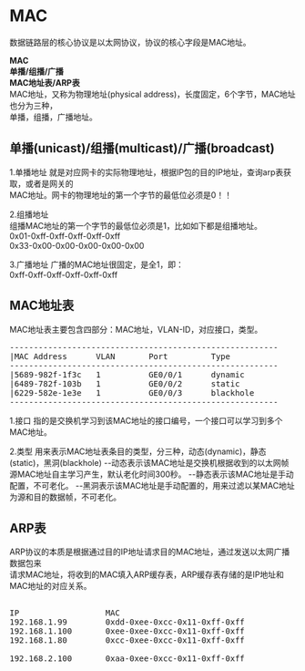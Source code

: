 # MAC  
数据链路层的核心协议是以太网协议，协议的核心字段是MAC地址。    
  
**MAC**  
**单播/组播/广播**  
**MAC地址表/ARP表**  
MAC地址，又称为物理地址(physical address)，长度固定，6个字节，MAC地址也分为三种，  
单播，组播，广播地址。        
      
## 单播(unicast)/组播(multicast)/广播(broadcast)        
1.单播地址
就是对应网卡的实际物理地址，根据IP包的目的IP地址，查询arp表获取，或者是网关的      
MAC地址。网卡的物理地址的第一个字节的最低位必须是0！！        
      
2.组播地址     
组播MAC地址的第一个字节的最低位必须是1，比如如下都是组播地址。        
0x01-0xff-0xff-0xff-0xff-0xff        
0x33-0x00-0x00-0x00-0x00-0x00        
      
3.广播地址
广播的MAC地址很固定，是全1，即：        
0xff-0xff-0xff-0xff-0xff-0xff        

## MAC地址表
MAC地址表主要包含四部分：MAC地址，VLAN-ID，对应接口，类型。
<pre>
--------------------------------------------------------
|MAC Address      VLAN       Port         Type
--------------------------------------------------------
|5689-982f-1f3c   1          GE0/0/1      dynamic
|6489-782f-103b   1          GE0/0/2      static
|6229-582e-1e3e   1          GE0/0/3      blackhole
--------------------------------------------------------
</pre>
1.接口
指的是交换机学习到该MAC地址的接口编号，一个接口可以学习到多个MAC地址。

2.类型
用来表示MAC地址表条目的类型，分三种，动态(dynamic)，静态(static)，黑洞(blackhole)
--动态表示该MAC地址是交换机根据收到的以太网帧源MAC地址自主学习产生，默认老化时间300秒。
--静态表示该MAC地址是手动配置，不可老化。
--黑洞表示该MAC地址是手动配置的，用来过滤以某MAC地址为源和目的数据帧，不可老化。

## ARP表
ARP协议的本质是根据通过目的IP地址请求目的MAC地址，通过发送以太网广播数据包来  
请求MAC地址，将收到的MAC填入ARP缓存表，ARP缓存表存储的是IP地址和MAC地址的对应关系。  
<pre>  
IP					MAC									   
192.168.1.99		0xdd-0xee-0xcc-0x11-0xff-0xff		  
192.168.1.100		0xee-0xee-0xcc-0x11-0xff-0xff         
192.168.1.80		0xcc-0xee-0xcc-0x11-0xff-0xff		             
  
192.168.2.100		0xaa-0xee-0xcc-0x11-0xff-0xff		  
</pre>  
